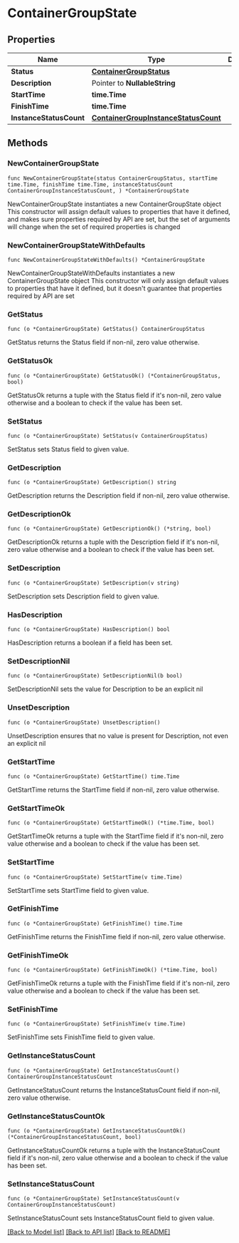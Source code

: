 # ContainerGroupState

## Properties

Name | Type | Description | Notes
------------ | ------------- | ------------- | -------------
**Status** | [**ContainerGroupStatus**](ContainerGroupStatus.md) |  | 
**Description** | Pointer to **NullableString** |  | [optional] 
**StartTime** | **time.Time** |  | 
**FinishTime** | **time.Time** |  | 
**InstanceStatusCount** | [**ContainerGroupInstanceStatusCount**](ContainerGroupInstanceStatusCount.md) |  | 

## Methods

### NewContainerGroupState

`func NewContainerGroupState(status ContainerGroupStatus, startTime time.Time, finishTime time.Time, instanceStatusCount ContainerGroupInstanceStatusCount, ) *ContainerGroupState`

NewContainerGroupState instantiates a new ContainerGroupState object
This constructor will assign default values to properties that have it defined,
and makes sure properties required by API are set, but the set of arguments
will change when the set of required properties is changed

### NewContainerGroupStateWithDefaults

`func NewContainerGroupStateWithDefaults() *ContainerGroupState`

NewContainerGroupStateWithDefaults instantiates a new ContainerGroupState object
This constructor will only assign default values to properties that have it defined,
but it doesn't guarantee that properties required by API are set

### GetStatus

`func (o *ContainerGroupState) GetStatus() ContainerGroupStatus`

GetStatus returns the Status field if non-nil, zero value otherwise.

### GetStatusOk

`func (o *ContainerGroupState) GetStatusOk() (*ContainerGroupStatus, bool)`

GetStatusOk returns a tuple with the Status field if it's non-nil, zero value otherwise
and a boolean to check if the value has been set.

### SetStatus

`func (o *ContainerGroupState) SetStatus(v ContainerGroupStatus)`

SetStatus sets Status field to given value.


### GetDescription

`func (o *ContainerGroupState) GetDescription() string`

GetDescription returns the Description field if non-nil, zero value otherwise.

### GetDescriptionOk

`func (o *ContainerGroupState) GetDescriptionOk() (*string, bool)`

GetDescriptionOk returns a tuple with the Description field if it's non-nil, zero value otherwise
and a boolean to check if the value has been set.

### SetDescription

`func (o *ContainerGroupState) SetDescription(v string)`

SetDescription sets Description field to given value.

### HasDescription

`func (o *ContainerGroupState) HasDescription() bool`

HasDescription returns a boolean if a field has been set.

### SetDescriptionNil

`func (o *ContainerGroupState) SetDescriptionNil(b bool)`

 SetDescriptionNil sets the value for Description to be an explicit nil

### UnsetDescription
`func (o *ContainerGroupState) UnsetDescription()`

UnsetDescription ensures that no value is present for Description, not even an explicit nil
### GetStartTime

`func (o *ContainerGroupState) GetStartTime() time.Time`

GetStartTime returns the StartTime field if non-nil, zero value otherwise.

### GetStartTimeOk

`func (o *ContainerGroupState) GetStartTimeOk() (*time.Time, bool)`

GetStartTimeOk returns a tuple with the StartTime field if it's non-nil, zero value otherwise
and a boolean to check if the value has been set.

### SetStartTime

`func (o *ContainerGroupState) SetStartTime(v time.Time)`

SetStartTime sets StartTime field to given value.


### GetFinishTime

`func (o *ContainerGroupState) GetFinishTime() time.Time`

GetFinishTime returns the FinishTime field if non-nil, zero value otherwise.

### GetFinishTimeOk

`func (o *ContainerGroupState) GetFinishTimeOk() (*time.Time, bool)`

GetFinishTimeOk returns a tuple with the FinishTime field if it's non-nil, zero value otherwise
and a boolean to check if the value has been set.

### SetFinishTime

`func (o *ContainerGroupState) SetFinishTime(v time.Time)`

SetFinishTime sets FinishTime field to given value.


### GetInstanceStatusCount

`func (o *ContainerGroupState) GetInstanceStatusCount() ContainerGroupInstanceStatusCount`

GetInstanceStatusCount returns the InstanceStatusCount field if non-nil, zero value otherwise.

### GetInstanceStatusCountOk

`func (o *ContainerGroupState) GetInstanceStatusCountOk() (*ContainerGroupInstanceStatusCount, bool)`

GetInstanceStatusCountOk returns a tuple with the InstanceStatusCount field if it's non-nil, zero value otherwise
and a boolean to check if the value has been set.

### SetInstanceStatusCount

`func (o *ContainerGroupState) SetInstanceStatusCount(v ContainerGroupInstanceStatusCount)`

SetInstanceStatusCount sets InstanceStatusCount field to given value.



[[Back to Model list]](../README.md#documentation-for-models) [[Back to API list]](../README.md#documentation-for-api-endpoints) [[Back to README]](../README.md)


